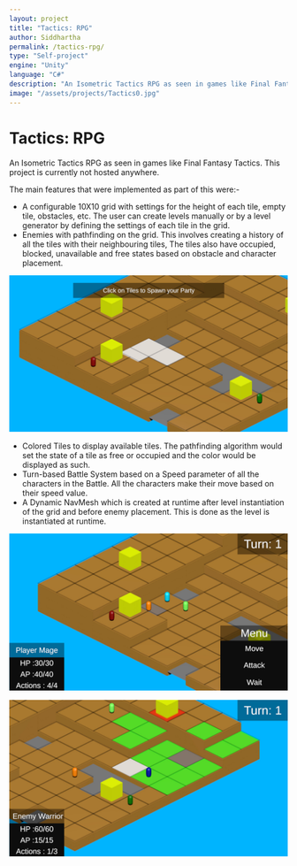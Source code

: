 ```yaml
---
layout: project
title: "Tactics: RPG"
author: Siddhartha
permalink: /tactics-rpg/
type: "Self-project"
engine: "Unity"
language: "C#"
description: "An Isometric Tactics RPG as seen in games like Final Fantasy Tactics. Team based battle system and custom pathfinding."
image: "/assets/projects/Tactics0.jpg"
---
```


# **Tactics: RPG**
An Isometric Tactics RPG as seen in games like Final Fantasy Tactics. This project is currently not hosted anywhere. 

The main features that were implemented as part of this were:- 
- A configurable 10X10 grid with settings for the height of each tile, empty tile, obstacles, etc. The user can create levels manually or by a level generator by defining the settings of each tile in the grid.
- Enemies with pathfinding on the grid. This involves creating a history of all the tiles with their neighbouring tiles, The tiles also have occupied, blocked, unavailable and free states based on obstacle and character placement.

![](../assets/projects/Tactics0.jpg)

- Colored Tiles to display available tiles. The pathfinding algorithm would set the state of a tile as free or occupied and the color would be displayed as such.
- Turn-based Battle System based on a Speed parameter of all the characters in the Battle. All the characters make their move based on their speed value.
- A Dynamic NavMesh which is created at runtime after level instantiation of the grid and before enemy placement. This is done as the level is instantiated at runtime.

![](../assets/projects/Tactics1.jpg)

![](../assets/projects/Tactics2.jpg)
